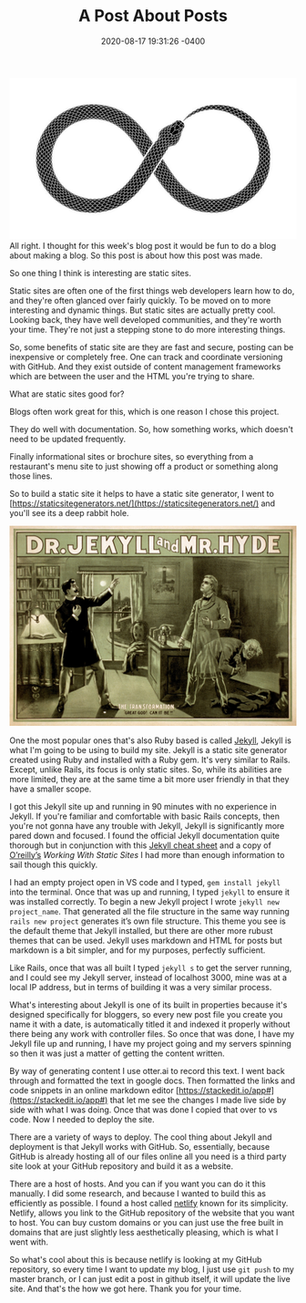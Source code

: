 ﻿---
layout: post
title:  "A Post About Posts"
date:   2020-08-17 19:31:26 -0400
categories: jekyll update
---

![My helpful screenshot](/assets/snake.jpg)
All right. I thought for this week's blog post it would be fun to do a blog about making a blog. So this post is about how this post was made. 

So one thing I think is interesting are static sites.

Static sites are often one of the first things web developers learn how to do, and they're often glanced over fairly quickly. To be moved on to more interesting and dynamic things. But static sites are actually pretty cool. Looking back, they have well developed communities, and they're worth your time. They're not just a stepping stone to do more interesting things.

So, some benefits of static site are they are fast and secure, posting can be inexpensive or completely free. One can track and coordinate versioning with GitHub. And they exist outside of content management frameworks which are between the user and the HTML you're trying to share.

What are static sites good for?

Blogs often work great for this, which is one reason I chose this project.

They do well with documentation. So, how something works, which doesn't need to be updated frequently.

Finally informational sites or brochure sites, so everything from a restaurant's menu site to just showing off a product or something along those lines.

So to build a static site it helps to have a static site generator, I went to [https://staticsitegenerators.net/](https://staticsitegenerators.net/) and you'll see its a deep rabbit hole.

![My helpful screenshot](/assets/screenshot.jpg)

One the most popular ones that's also Ruby based is called [Jekyll](https://jekyllrb.com/), Jekyll is what I'm going to be using to build my site. Jekyll is a static site generator created using Ruby and installed with a Ruby gem. It's very similar to Rails. Except, unlike Rails, its focus is only static sites. So, while its abilities are more limited, they are at the same time a bit more user friendly in that they have a smaller scope.

I got this Jekyll site up and running in 90 minutes with no experience in Jekyll. If you're familiar and comfortable with basic Rails concepts, then you're not gonna have any trouble with Jekyll, Jekyll is significantly more pared down and focused. I found the official Jekyll documentation quite thorough but in conjunction with this [Jekyll cheat sheet](https://learn.cloudcannon.com/jekyll-cheat-sheet/) and a copy of [O’reilly’s](https://www.oreilly.com/library/view/working-with-static/9781491960936/) *Working With Static Sites* I had more than enough information to sail though this quickly.  

I had an empty project open in VS code and I typed, `gem install jekyll` into the terminal. Once that was up and running, I typed `jekyll` to ensure it was installed correctly. To begin a new Jekyll project I wrote `jekyll new project_name`. That generated all the file structure in the same way running `rails new project` generates it’s own file structure. This theme you see is the default theme that Jekyll installed, but there are other more rubust themes that can be used. Jekyll uses markdown and HTML for posts but markdown is a bit simpler, and for my purposes, perfectly sufficient.

Like Rails, once that was all built I typed `jekyll s` to get the server running, and I could see my Jekyll server, instead of localhost 3000, mine was at a local IP address, but in terms of building it was a very similar process.

What's interesting about Jekyll is one of its built in properties because it's designed specifically for bloggers, so every new post file you create you name it with a date, is automatically titled it and indexed it properly without there being any work with controller files. So once that was done, I have my Jekyll file up and running, I have my project going and my servers spinning so then it was just a matter of getting the content written.

By way of generating content I use otter.ai to record this text. I went back through and formatted the text in google docs. Then formatted the links and code snippets in an online markdown editor [https://stackedit.io/app#](https://stackedit.io/app#) that let me see the changes I made live side by side with what I was doing. Once that was done I copied that over to vs code. Now I needed to deploy the site.

There are a variety of ways to deploy. The cool thing about Jekyll and deployment is that Jekyll works with GitHub. So, essentially, because GitHub is already hosting all of our files online all you need is a third party site look at your GitHub repository and build it as a website. 

There are a host of hosts. And you can if you want you can do it this manually. I did some research, and because I wanted to build this as efficiently as possible. I found a host called [netlify](https://www.netlify.com/) known for its simplicity. Netlify, allows you link to the GitHub repository of the website that you want to host. You can buy custom domains or you can just use the free built in domains that are just slightly less aesthetically pleasing, which is what I went with.

So what's cool about this is because netlify is looking at my GitHub repository, so every time I want to update my blog, I just use `git push` to my master branch, or I can just edit a post in github itself, it will update the live site. And that's the how we got here. Thank you for your time.

